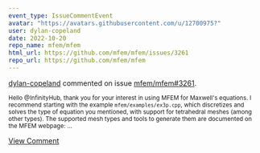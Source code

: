 ```yaml
---
event_type: IssueCommentEvent
avatar: "https://avatars.githubusercontent.com/u/12700975?"
user: dylan-copeland
date: 2022-10-20
repo_name: mfem/mfem
html_url: https://github.com/mfem/mfem/issues/3261
repo_url: https://github.com/mfem/mfem
---
```


<a href='https://github.com/dylan-copeland' target='_blank'>dylan-copeland</a> commented on issue <a href='https://github.com/mfem/mfem/issues/3261' target='_blank'>mfem/mfem#3261</a>.

<small>Hello @InfinityHub, thank you for your interest in using MFEM for Maxwell's equations. I recommend starting with the example `mfem/examples/ex3p.cpp`, which discretizes and solves the type of equation you mentioned, with support for tetrahedral meshes (among other types). The supported mesh types and tools to generate them are documented on the MFEM webpage:...</small>

<a href='https://github.com/mfem/mfem/issues/3261' target='_blank'>View Comment</a>
